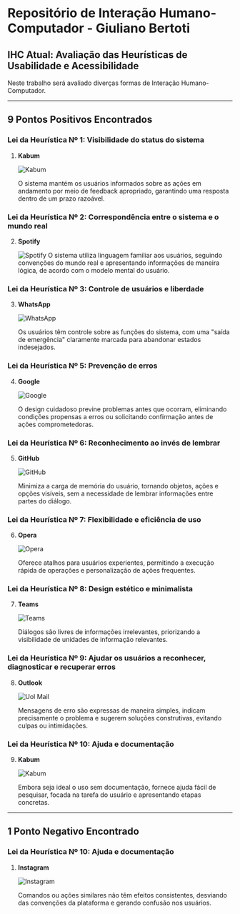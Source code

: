 # Repositório de Interação Humano-Computador - Giuliano Bertoti

## IHC Atual: Avaliação das Heurísticas de Usabilidade e Acessibilidade

Neste trabalho será avaliado diverças formas de Interação Humano-Computador. 

---

## 9 Pontos Positivos Encontrados

### Lei da Heurística Nº 1: Visibilidade do status do sistema

1. **Kabum**

   ![Kabum](./img/1Kabum.jpg)
   
   O sistema mantém os usuários informados sobre as ações em andamento por meio de feedback apropriado, garantindo uma resposta dentro de um prazo razoável.

### Lei da Heurística Nº 2: Correspondência entre o sistema e o mundo real

2. **Spotify**

   ![Spotify](./img/2Spot.jpg)
   O sistema utiliza linguagem familiar aos usuários, seguindo convenções do mundo real e apresentando informações de maneira lógica, de acordo com o modelo mental do usuário.

### Lei da Heurística Nº 3: Controle de usuários e liberdade

3. **WhatsApp**

   ![WhatsApp](./img/3prevencaoWpp.jpeg)
   
   Os usuários têm controle sobre as funções do sistema, com uma "saída de emergência" claramente marcada para abandonar estados indesejados.

### Lei da Heurística Nº 5: Prevenção de erros

4. **Google**

   ![Google](./img/5CEO.jpeg)
   
   O design cuidadoso previne problemas antes que ocorram, eliminando condições propensas a erros ou solicitando confirmação antes de ações comprometedoras.

### Lei da Heurística Nº 6: Reconhecimento ao invés de lembrar

5. **GitHub**

   ![GitHub](./img/6gitHub.jpg)
   
   Minimiza a carga de memória do usuário, tornando objetos, ações e opções visíveis, sem a necessidade de lembrar informações entre partes do diálogo.

### Lei da Heurística Nº 7: Flexibilidade e eficiência de uso

6. **Opera**

   ![Opera](./img/7OPERA.jpg)
   
   Oferece atalhos para usuários experientes, permitindo a execução rápida de operações e personalização de ações frequentes.

### Lei da Heurística Nº 8: Design estético e minimalista

7. **Teams**

   ![Teams](./img/8Teams.jpg)
   
   Diálogos são livres de informações irrelevantes, priorizando a visibilidade de unidades de informação relevantes.

### Lei da Heurística Nº 9: Ajudar os usuários a reconhecer, diagnosticar e recuperar erros

8. **Outlook**

   ![Uol Mail](./img/9Outlook.jpg)
   
   Mensagens de erro são expressas de maneira simples, indicam precisamente o problema e sugerem soluções construtivas, evitando culpas ou intimidações.

### Lei da Heurística Nº 10: Ajuda e documentação

9. **Kabum**

   ![Kabum](./img/10AjudaDocKabum.jpg)
   
   Embora seja ideal o uso sem documentação, fornece ajuda fácil de pesquisar, focada na tarefa do usuário e apresentando etapas concretas.

---

## 1 Ponto Negativo Encontrado

### Lei da Heurística Nº 10: Ajuda e documentação

1. **Instagram**

   ![Instagram](./img/4FalhaInstagram.jpg)

   Comandos ou ações similares não têm efeitos consistentes, desviando das convenções da plataforma e gerando confusão nos usuários.
